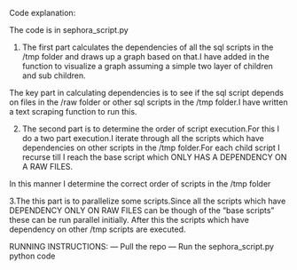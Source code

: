 Code explanation:

The code is in sephora_script.py

1. The first part calculates the dependencies of all the sql scripts in the /tmp folder and draws up a graph based on that.I have added in the function to visualize a graph assuming a simple two layer of children and sub children.

The key part in calculating dependencies is to see if the sql script depends on files in the /raw folder or other sql scripts in the /tmp folder.I have written a text scraping function to run this.

2. The second part is to determine the order of script execution.For this I do a two part execution.I iterate through all the scripts which have dependencies on other scripts in the /tmp folder.For each child script I recurse till I reach the base script which ONLY HAS A DEPENDENCY ON A RAW FILES.

In this manner I determine the correct order of scripts in the /tmp folder


3.The this part is to parallelize some scripts.Since all the scripts which have DEPENDENCY ONLY ON RAW FILES can be though of the “base scripts” these can be run parallel initially.
After this the scripts which have dependency on other /tmp scripts are executed.

RUNNING INSTRUCTIONS:
— Pull the repo
— Run the sephora_script.py python code
